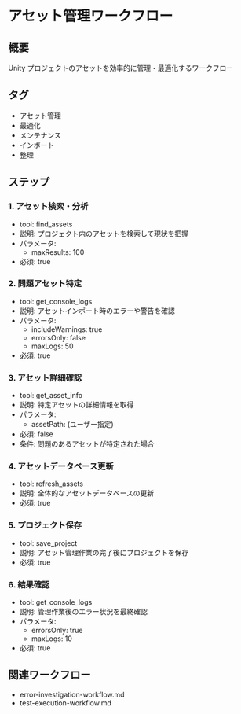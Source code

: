 # アセット管理ワークフロー

## 概要
Unity プロジェクトのアセットを効率的に管理・最適化するワークフロー

## タグ
- アセット管理
- 最適化
- メンテナンス
- インポート
- 整理

## ステップ

### 1. アセット検索・分析
- tool: find_assets
- 説明: プロジェクト内のアセットを検索して現状を把握
- パラメータ:
  - maxResults: 100
- 必須: true

### 2. 問題アセット特定
- tool: get_console_logs
- 説明: アセットインポート時のエラーや警告を確認
- パラメータ:
  - includeWarnings: true
  - errorsOnly: false
  - maxLogs: 50
- 必須: true

### 3. アセット詳細確認
- tool: get_asset_info
- 説明: 特定アセットの詳細情報を取得
- パラメータ:
  - assetPath: (ユーザー指定)
- 必須: false
- 条件: 問題のあるアセットが特定された場合


### 4. アセットデータベース更新
- tool: refresh_assets
- 説明: 全体的なアセットデータベースの更新
- 必須: true

### 5. プロジェクト保存
- tool: save_project
- 説明: アセット管理作業の完了後にプロジェクトを保存
- 必須: true

### 6. 結果確認
- tool: get_console_logs
- 説明: 管理作業後のエラー状況を最終確認
- パラメータ:
  - errorsOnly: true
  - maxLogs: 10
- 必須: true

## 関連ワークフロー
- error-investigation-workflow.md
- test-execution-workflow.md
